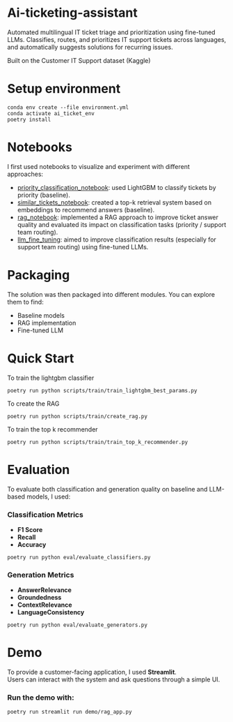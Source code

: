 # Ai-ticketing-assistant
Automated multilingual IT ticket triage and prioritization using fine-tuned LLMs. Classifies, routes, and prioritizes IT support tickets across languages, and automatically suggests solutions for recurring issues.

Built on the Customer IT Support dataset (Kaggle)

# Setup environment

```
conda env create --file environment.yml
conda activate ai_ticket_env
poetry install
```

# Notebooks

I first used notebooks to visualize and experiment with different approaches:

- [priority_classification_notebook](../notebooks/priority_classification.ipynb): used LightGBM to classify tickets by priority (baseline).
- [similar_tickets_notebook](../notebooks/notebooks/similar_tickets.ipynb): created a top-k retrieval system based on embeddings to recommend answers (baseline).
- [rag_notebook](../notebooks/notebooks/rag.ipynb): implemented a RAG approach to improve ticket answer quality and evaluated its impact on classification tasks (priority / support team routing).
- [llm_fine_tuning](../notebooks/notebooks/fine-tuning.ipynb): aimed to improve classification results (especially for support team routing) using fine-tuned LLMs.

# Packaging

The solution was then packaged into different modules. You can explore them to find:

- Baseline models
- RAG implementation
- Fine-tuned LLM

# Quick Start

To train the lightgbm classifier
```
poetry run python scripts/train/train_lightgbm_best_params.py 
```

To create the RAG
```
poetry run python scripts/train/create_rag.py 
```

To train the top k recommender
```
poetry run python scripts/train/train_top_k_recommender.py
```

# Evaluation

To evaluate both classification and generation quality on baseline and LLM-based models, I used:

### Classification Metrics

- **F1 Score**
- **Recall**
- **Accuracy**

```
poetry run python eval/evaluate_classifiers.py
```

### Generation Metrics

- **AnswerRelevance**
- **Groundedness**
- **ContextRelevance**
- **LanguageConsistency**


```
poetry run python eval/evaluate_generators.py
```

# Demo

To provide a customer-facing application, I used **Streamlit**.  
Users can interact with the system and ask questions through a simple UI.

### Run the demo with:

```
poetry run streamlit run demo/rag_app.py
```